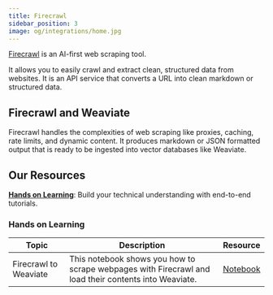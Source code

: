 ```yaml
---
title: Firecrawl
sidebar_position: 3
image: og/integrations/home.jpg
---
```


[Firecrawl](https://www.firecrawl.dev/) is an AI-first web scraping tool.

It allows you to easily crawl and extract clean, structured data from websites. It is an API service that converts a URL into clean markdown or structured data.

## Firecrawl and Weaviate
 Firecrawl handles the complexities of web scraping like proxies, caching, rate limits, and dynamic content. It produces markdown or JSON formatted output that is ready to be ingested into vector databases like Weaviate.

## Our Resources
[**Hands on Learning**](#hands-on-learning): Build your technical understanding with end-to-end tutorials.

### Hands on Learning

| Topic | Description | Resource |
| --- | --- | --- |
| Firecrawl to Weaviate | This notebook shows you how to scrape webpages with Firecrawl and load their contents into Weaviate. | [Notebook](https://github.com/weaviate/recipes/blob/main/integrations/data-platforms/web-search/firecrawl/firecrawl-to-weaviate.ipynb)